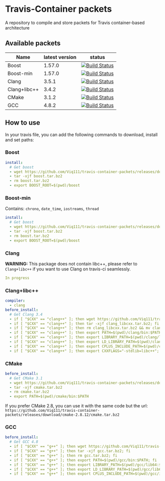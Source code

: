 # Travis-Container packets
A repository to compile and store packets for Travis container-based architecture

## Available packets

| Name | latest version | status |
| ---- | ------------ | ------ |
| Boost | 1.57.0 | [![Build Status](https://travis-ci.org/Viq111/travis-container-packets.svg?branch=boost)](https://travis-ci.org/Viq111/travis-container-packets) |
| Boost-min | 1.57.0 | [![Build Status](https://travis-ci.org/Viq111/travis-container-packets.svg?branch=boost-min)](https://travis-ci.org/Viq111/travis-container-packets) |
| Clang | 3.5.1 | [![Build Status](https://travis-ci.org/Viq111/travis-container-packets.svg?branch=clang)](https://travis-ci.org/Viq111/travis-container-packets) |
| Clang+libc++ | 3.4.2 | [![Build Status](https://travis-ci.org/Viq111/travis-container-packets.svg?branch=libcxx)](https://travis-ci.org/Viq111/travis-container-packets) |
| CMake | 3.1.2 | [![Build Status](https://travis-ci.org/Viq111/travis-container-packets.svg?branch=cmake-3)](https://travis-ci.org/Viq111/travis-container-packets) |
| GCC | 4.8.2 | [![Build Status](https://travis-ci.org/Viq111/travis-container-packets.svg?branch=gcc)](https://travis-ci.org/Viq111/travis-container-packets) |


## How to use

In your travis file, you can add the following commands to download, install and set paths:

### Boost

```yml
install:
  # Get boost
  - wget https://github.com/Viq111/travis-container-packets/releases/download/boost-1.57.0/boost.tar.bz2
  - tar -xjf boost.tar.bz2
  - rm boost.tar.bz2
  - export BOOST_ROOT=$(pwd)/boost
```

### Boost-min

Contains: `chrono`, `date_time`, `iostreams`, `thread`

```yml
install:
  # Get boost
  - wget https://github.com/Viq111/travis-container-packets/releases/download/boost-min-1.57.0/boost.tar.bz2
  - tar -xjf boost.tar.bz2
  - rm boost.tar.bz2
  - export BOOST_ROOT=$(pwd)/boost
```

### Clang

**WARNING:** This package does not contain libc++, please refer to `Clang+libc++` if you want to use Clang on travis-ci seamlessly.

```yml
In progress
```


### Clang+libc++

```yml
compiler:
  - clang
before_install:
  # Get Clang 3.4
  - if [ "$CXX" == "clang++" ]; then wget https://github.com/Viq111/travis-container-packets/releases/download/clang%2Blibcxx-3.4.2/clang_libcxx.tar.bz2; fi
  - if [ "$CXX" == "clang++" ]; then tar -xjf clang_libcxx.tar.bz2; fi
  - if [ "$CXX" == "clang++" ]; then rm clang_libcxx.tar.bz2 && mv clang_libcxx clang; fi
  - if [ "$CXX" == "clang++" ]; then export PATH=$(pwd)/clang/bin:$PATH; fi
  - if [ "$CXX" == "clang++" ]; then export LIBRARY_PATH=$(pwd)/clang/lib:$LIBRARY_PATH; fi
  - if [ "$CXX" == "clang++" ]; then export LD_LIBRARY_PATH=$(pwd)/clang/lib:$LD_LIBRARY_PATH; fi
  - if [ "$CXX" == "clang++" ]; then export CPLUS_INCLUDE_PATH=$(pwd)/clang/include/c++/v1:$CPLUS_INCLUDE_PATH; fi
  - if [ "$CXX" == "clang++" ]; then export CXXFLAGS="-stdlib=libc++"; fi
```

### CMake

```yml
before_install:
  # Get CMake 3.1
  - wget https://github.com/Viq111/travis-container-packets/releases/download/cmake-3.1.2/cmake.tar.bz2
  - tar -xjf cmake.tar.bz2
  - rm cmake.tar.bz2
  - export PATH=$(pwd)/cmake/bin:$PATH
```

If you prefer CMake 2.8, you can use it with the same code but the url: `https://github.com/Viq111/travis-container-packets/releases/download/cmake-2.8.12/cmake.tar.bz2`

### GCC

```yml
before_install:
  # Get GCC 4.8
  - if [ "$CXX" == "g++" ]; then wget https://github.com/Viq111/travis-container-packets/releases/download/gcc-4.8.2/gcc.tar.bz2; fi
  - if [ "$CXX" == "g++" ]; then tar -xjf gcc.tar.bz2; fi
  - if [ "$CXX" == "g++" ]; then rm gcc.tar.bz2; fi
  - if [ "$CXX" == "g++" ]; then export PATH=$(pwd)/gcc/bin:$PATH; fi
  - if [ "$CXX" == "g++" ]; then export LIBRARY_PATH=$(pwd)/gcc/lib64:$LIBRARY_PATH; fi
  - if [ "$CXX" == "g++" ]; then export LD_LIBRARY_PATH=$(pwd)/gcc/lib64:$LD_LIBRARY_PATH; fi
  - if [ "$CXX" == "g++" ]; then export CPLUS_INCLUDE_PATH=$(pwd)/gcc/include/c++/4.8.2:$CPLUS_INCLUDE_PATH; fi
```

